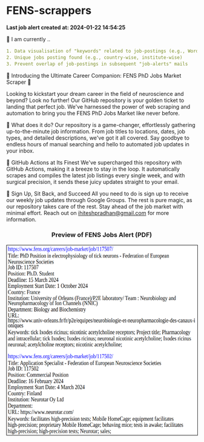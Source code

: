 # FENS-scrappers

<b> Last job alert created at: 2024-01-22 14:54:25 </b>

🔨 I am currently ..
```yaml
1. Data visualisation of "keywords" related to job-postings (e.g., WordCloud)
2. Unique jobs posting found (e.g., country-wise, institute-wise)
3. Prevent overlap of job-postings in subsequent "job-alerts" mails 
```

🌟 Introducing the Ultimate Career Companion: FENS PhD Jobs Market Scraper 🌟

Looking to kickstart your dream career in the field of neuroscience and beyond? Look no further! Our GitHub repository is your golden ticket to landing that perfect job. We've harnessed the power of web scraping and automation to bring you the FENS PhD Jobs Market like never before.

🚀 What does it do?
Our repository is a game-changer, effortlessly gathering up-to-the-minute job information. From job titles to locations, dates, job types, and detailed descriptions, we've got it all covered. Say goodbye to endless hours of manual searching and hello to automated job updates in your inbox.

🤖 GitHub Actions at Its Finest
We've supercharged this repository with GitHub Actions, making it a breeze to stay in the loop. It automatically scrapes and compiles the latest job listings every single week, and with surgical precision, it sends these juicy updates straight to your email.

📧 Sign Up, Sit Back, and Succeed
All you need to do is sign up to receive our weekly job updates through Google Groups. The rest is pure magic, as our repository takes care of the rest. Stay ahead of the job market with minimal effort. Reach out on ihiteshpradhan@gmail.com for more information.

<h3 align = "center">Preview of FENS Jobs Alert (PDF)</h3>
<p align="center">
    <img style="border:1px solid black;" src="FENS_AlertPreview.png" width="650" height="500" alt="FENS_Preview">
</p>
